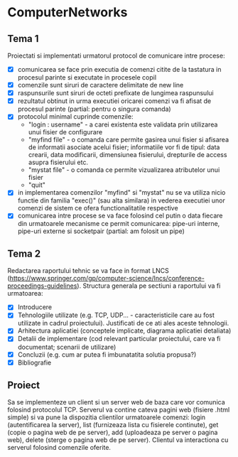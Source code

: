 # ComputerNetworks
## Tema 1
Proiectati si implementati urmatorul protocol de comunicare intre procese:

- [x] comunicarea se face prin executia de comenzi citite de la tastatura in procesul parinte si executate in procesele copil
- [x] comenzile sunt siruri de caractere delimitate de new line
- [x] raspunsurile sunt siruri de octeti prefixate de lungimea raspunsului
- [x] rezultatul obtinut in urma executiei oricarei comenzi va fi afisat de procesul parinte (partial: pentru o singura comanda)
- [x] protocolul minimal cuprinde comenzile:
    - "login : username" - a carei existenta este validata prin utilizarea unui fisier de configurare
    - "myfind file" - o comanda care permite gasirea unui fisier si afisarea de informatii asociate acelui fisier; informatiile vor fi de tipul: data crearii, data modificarii, dimensiunea fisierului, drepturile de access asupra fisierului etc.
    - "mystat file" - o comanda ce permite vizualizarea atributelor unui fisier
    - "quit"
- [x] in implementarea comenzilor "myfind" si "mystat" nu se va utiliza nicio functie din familia "exec()" (sau alta similara) in vederea executiei unor comenzi de sistem ce ofera functionalitatile respective
- [x] comunicarea intre procese se va face folosind cel putin o data fiecare din urmatoarele mecanisme ce permit comunicarea: pipe-uri interne, pipe-uri externe si socketpair (partial: am folosit un pipe)

## Tema 2
Redactarea raportului tehnic se va face in format LNCS (https://www.springer.com/gp/computer-science/lncs/conference-proceedings-guidelines). Structura generala pe sectiuni a raportului va fi urmatoarea:

-[x] Introducere
-[x] Tehnologiile utilizate (e.g. TCP, UDP... - caracteristicile care au fost utilizate in cadrul proiectului). Justificati de ce ati ales aceste tehnologii.
-[x] Arhitectura aplicatiei (conceptele implicate, diagrama aplicatiei detaliata)
-[x] Detalii de implementare (cod relevant particular proiectului, care va fi documentat; scenarii de utilizare)
-[x] Concluzii (e.g. cum ar putea fi imbunatatita solutia propusa?)
-[x] Bibliografie

## Proiect
Sa se implementeze un client si un server web de baza care vor comunica folosind protocolul TCP. Serverul va contine cateva pagini web (fisiere .html simple) si va pune la dispozitia clientilor urmatoarele comenzi: login (autentificarea la server), list (furnizeaza lista cu fisierele continute), get (copie o pagina web de pe server), add (uploadeaza pe server o pagina web), delete (sterge o pagina web de pe server). Clientul va interactiona cu serverul folosind comenzile oferite.
